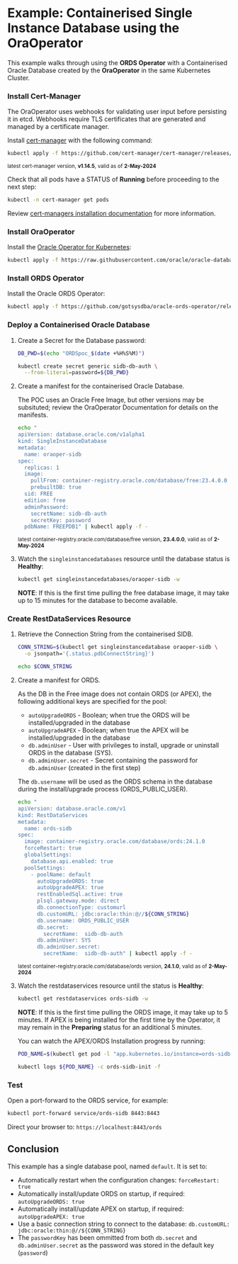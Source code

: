 # Example: Containerised Single Instance Database using the OraOperator

This example walks through using the **ORDS Operator** with a Containerised Oracle Database created by the **OraOperator** in the same Kubernetes Cluster.

### Install Cert-Manager

The OraOperator uses webhooks for validating user input before persisting it in etcd. 
Webhooks require TLS certificates that are generated and managed by a certificate manager.

Install [cert-manager](https://cert-manager.io/) with the following command:

```bash
kubectl apply -f https://github.com/cert-manager/cert-manager/releases/download/v1.14.5/cert-manager.yaml
```
<sup>latest cert-manager version, **v1.14.5**, valid as of **2-May-2024**</sup>

Check that all pods have a STATUS of **Running** before proceeding to the next step:
```bash
kubectl -n cert-manager get pods
```

Review [cert-managers installation documentation](https://cert-manager.io/docs/installation/kubectl/) for more information.

### Install OraOperator

Install the [Oracle Operator for Kubernetes](https://github.com/oracle/oracle-database-operator):

```bash
kubectl apply -f https://raw.githubusercontent.com/oracle/oracle-database-operator/main/oracle-database-operator.yaml
```

### Install ORDS Operator

Install the Oracle ORDS Operator:

```bash
kubectl apply -f https://github.com/gotsysdba/oracle-ords-operator/releases/latest/download/oracle-ords-operator.yaml
```

### Deploy a Containerised Oracle Database

1. Create a Secret for the Database password:

    ```bash
    DB_PWD=$(echo "ORDSpoc_$(date +%H%S%M)")

    kubectl create secret generic sidb-db-auth \
      --from-literal=password=${DB_PWD}
    ```
1. Create a manifest for the containerised Oracle Database.

    The POC uses an Oracle Free Image, but other versions may be subsituted; review the OraOperator Documentation for details on the manifests.

    ```bash
    echo "
    apiVersion: database.oracle.com/v1alpha1
    kind: SingleInstanceDatabase
    metadata:
      name: oraoper-sidb
    spec:
      replicas: 1
      image:
        pullFrom: container-registry.oracle.com/database/free:23.4.0.0
        prebuiltDB: true
      sid: FREE
      edition: free
      adminPassword:
        secretName: sidb-db-auth
        secretKey: password
      pdbName: FREEPDB1" | kubectl apply -f -
    ```
    <sup>latest container-registry.oracle.com/database/free version, **23.4.0.0**, valid as of **2-May-2024**</sup>

1. Watch the `singleinstancedatabases` resource until the database status is **Healthy**:

    ```bash
    kubectl get singleinstancedatabases/oraoper-sidb -w
    ```

    **NOTE**: If this is the first time pulling the free database image, it may take up to 15 minutes for the database to become available.

### Create RestDataServices Resource

1. Retrieve the Connection String from the containerised SIDB.

    ```bash
    CONN_STRING=$(kubectl get singleinstancedatabase oraoper-sidb \
      -o jsonpath='{.status.pdbConnectString}')

    echo $CONN_STRING
    ```

1. Create a manifest for ORDS.

    As the DB in the Free image does not contain ORDS (or APEX), the following additional keys are specified for the pool:
    * `autoUpgradeORDS` - Boolean; when true the ORDS will be installed/upgraded in the database
    * `autoUpgradeAPEX` - Boolean; when true the APEX will be installed/upgraded in the database
    * `db.adminUser` - User with privileges to install, upgrade or uninstall ORDS in the database (SYS).
    * `db.adminUser.secret` - Secret containing the password for `db.adminUser` (created in the first step)

    The `db.username` will be used as the ORDS schema in the database during the install/upgrade process (ORDS_PUBLIC_USER).

    ```bash
    echo "
    apiVersion: database.oracle.com/v1
    kind: RestDataServices
    metadata:
      name: ords-sidb
    spec:
      image: container-registry.oracle.com/database/ords:24.1.0
      forceRestart: true
      globalSettings:
        database.api.enabled: true
      poolSettings:
        - poolName: default
          autoUpgradeORDS: true
          autoUpgradeAPEX: true
          restEnabledSql.active: true
          plsql.gateway.mode: direct
          db.connectionType: customurl
          db.customURL: jdbc:oracle:thin:@//${CONN_STRING}
          db.username: ORDS_PUBLIC_USER
          db.secret:
            secretName:  sidb-db-auth
          db.adminUser: SYS
          db.adminUser.secret:
            secretName:  sidb-db-auth" | kubectl apply -f -
    ```
    <sup>latest container-registry.oracle.com/database/ords version, **24.1.0**, valid as of **2-May-2024**</sup>

1. Watch the restdataservices resource until the status is **Healthy**:
    ```bash
    kubectl get restdataservices ords-sidb -w
    ```

    **NOTE**: If this is the first time pulling the ORDS image, it may take up to 5 minutes.  If APEX
    is being installed for the first time by the Operator, it may remain in the **Preparing** 
    status for an additional 5 minutes.

    You can watch the APEX/ORDS Installation progress by running:

    ```bash
    POD_NAME=$(kubectl get pod -l "app.kubernetes.io/instance=ords-sidb" -o custom-columns=NAME:.metadata.name --no-headers)

    kubectl logs ${POD_NAME} -c ords-sidb-init -f
    ```

### Test

Open a port-forward to the ORDS service, for example:

```bash
kubectl port-forward service/ords-sidb 8443:8443
```

Direct your browser to: `https://localhost:8443/ords`

## Conclusion

This example has a single database pool, named `default`.  It is set to:

* Automatically restart when the configuration changes: `forceRestart: true`
* Automatically install/update ORDS on startup, if required: `autoUpgradeORDS: true`
* Automatically install/update APEX on startup, if required: `autoUpgradeAPEX: true`
* Use a basic connection string to connect to the database: `db.customURL: jdbc:oracle:thin:@//${CONN_STRING}`
* The `passwordKey` has been ommitted from both `db.secret` and `db.adminUser.secret` as the password was stored in the default key (`password`)
